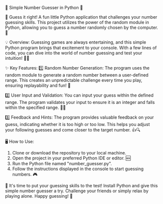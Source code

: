 🎲 Simple Number Guesser in Python 🐍

🔢 Guess it right! A fun little Python application that challenges your number guessing skills. This project utilizes the power of the random module in Python, allowing you to guess a number randomly chosen by the computer. 🎯

💡 Overview:
Guessing games are always entertaining, and this simple Python program brings that excitement to your console. With a few lines of code, you can dive into the world of number guessing and test your intuition! 🧠💭

✨ Key Features:
1️⃣ Random Number Generation: The program uses the random module to generate a random number between a user-defined range. This creates an unpredictable challenge every time you play, ensuring replayability and fun! 🎉

2️⃣ User Input and Validation: You can input your guess within the defined range. The program validates your input to ensure it is an integer and falls within the specified range. 📝✅

3️⃣ Feedback and Hints: The program provides valuable feedback on your guess, indicating whether it is too high or too low. This helps you adjust your following guesses and come closer to the target number. 👍🔍

🖥️ How to Use:
1. Clone or download the repository to your local machine. 
2. Open the project in your preferred Python IDE or editor. 🆕
3. Run the Python file named "number_guesser.py".
4. Follow the instructions displayed in the console to start guessing numbers. 🎮

🌟 It's time to put your guessing skills to the test! Install Python and give this simple number guesser a try. Challenge your friends or simply relax by playing alone. Happy guessing! 🌟
